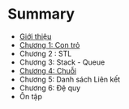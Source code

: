 # Summary

* [Giới thiệu](README.md)
* [Chương 1: Con trỏ](chapter1.md)
* Chương 2 : STL
* Chương 3: Stack - Queue
* [Chương 4: Chuỗi](chuong-3-chuoi.md)
* Chương 5: Danh sách Liên kết
* Chương 6: Đệ quy
* Ôn tập

